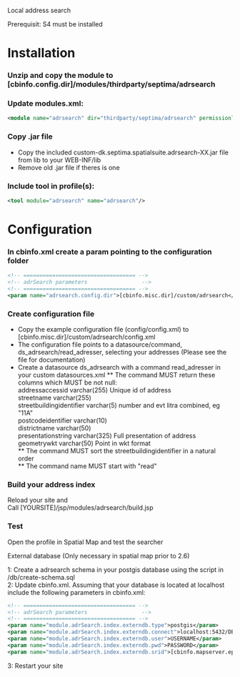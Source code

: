 Local address search

Prerequisit:
S4 must be installed

# Installation

### Unzip and copy the module to [cbinfo.config.dir]/modules/thirdparty/septima/adrsearch

### Update modules.xml:
```xml
<module name="adrsearch" dir="thirdparty/septima/adrsearch" permissionlevel="public"/>
```

### Copy .jar file  
* Copy the included custom-dk.septima.spatialsuite.adrsearch-XX.jar file from lib to your WEB-INF/lib
* Remove old .jar file if theres is one

### Include tool in profile(s):
```xml
<tool module="adrsearch" name="adrsearch"/>
```  
  
# Configuration

### In cbinfo.xml create a param pointing to the configuration folder  
```xml
<!-- =================================== -->
<!-- adrSearch parameters                 -->
<!-- =================================== -->  
<param name="adrsearch.config.dir">[cbinfo.misc.dir]/custom/adrsearch</param>
```

### Create configuration file  
* Copy the example configuration file (config/config.xml) to [cbinfo.misc.dir]/custom/adrsearch/config.xml
* The configuration file points to a datasource/command, ds_adrsearch/read_adresser, selecting your addresses (Please see the file for documentation)  
* Create a datasource ds_adrsearch with a command read_adresser in your custom datasources.xml
** The command MUST return these columns which MUST be not null:  
	addressaccessid varchar(255) Unique id of address  
	streetname varchar(255)  
	streetbuildingidentifier varchar(5) number and evt litra combined, eg "11A"  
	postcodeidentifier varchar(10)  
	districtname varchar(50)  
	presentationstring varchar(325) Full presentation of address  
	geometrywkt varchar(50) Point in wkt format  
** The command MUST sort the streetbuildingidentifier in a natural order  
** The command name MUST start with "read"  

### Build your address index  
Reload your site and    
Call [YOURSITE]/jsp/modules/adrsearch/build.jsp

### Test  
Open the profile in Spatial Map and test the searcher

External database (Only necessary in spatial map prior to 2.6)

1: Create a adrsearch schema in your postgis database using the script in /db/create-schema.sql  
2: Update cbinfo.xml. Assuming that your database is located at localhost include the following parameters in cbinfo.xml:  
```xml	
<!-- =================================== -->
<!-- adrSearch parameters                 -->
<!-- =================================== -->
<param name="module.adrSearch.index.externdb.type">postgis</param>
<param name="module.adrSearch.index.externdb.connect">localhost:5432/DBNAME</param>
<param name="module.adrSearch.index.externdb.user">USERNAME</param>
<param name="module.adrSearch.index.externdb.pwd">PASSWORD</param>
<param name="module.adrSearch.index.externdb.srid">[cbinfo.mapserver.epsg]</param>
```  
3: Restart your site  
